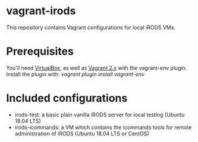 # vagrant-irods

This repository contains Vagrant configurations for local iRODS VMs.

# Prerequisites

You'll need [VirtualBox](https://www.virtualbox.org/wiki/Downloads), as well as [Vagrant 2.x](https://www.vagrantup.com/downloads.html) with the vagrant-env plugin. Install the plugin with:  _vagrant plugin install vagrant-env_

# Included configurations

- irods-test: a basic plain vanilla iRODS server for local testing (Ubuntu 18.04 LTS)
- irods-icommands: a VM which contains the icommands tools for remote administration of iRODS (Ubuntu 18.04 LTS or CentOS)
